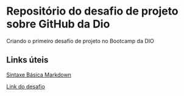 # Repositório do desafio de projeto sobre GitHub da Dio

Criando o primeiro desafio de projeto no Bootcamp da DIO

## Links úteis
[Sintaxe Básica Markdown](https://www.markdownguide.org/basic-syntax/) 

[Link do desafio](https://web.dio.me/lab/criando-seu-primeiro-repositorio-no-github-para-compartilhar-seu-progresso/learning/e714fb1c-4990-4c47-99a5-d97703e40b4d)
